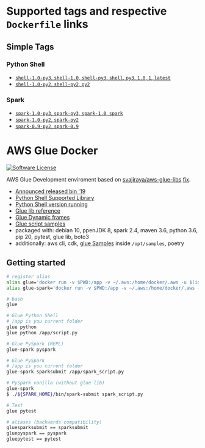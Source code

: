 # Supported tags and respective `Dockerfile` links

## Simple Tags

### Python Shell

-	[`shell-1.0-py3`, `shell-1.0`, `shell-py3`, `shell`, `py3`, `1.0`, `1`, `latest`](https://github.com/webysther/aws-glue-docker/blob/master/src/shell/py3/Dockerfile)
-	[`shell-1.0-py2`, `shell-py2`, `py2`](https://github.com/webysther/aws-glue-docker/blob/master/src/shell/py2/Dockerfile)

### Spark

-	[`spark-1.0-py3`, `spark-py3`, `spark-1.0`, `spark`](https://github.com/webysther/aws-glue-docker/blob/master/src/spark/1.0/py3/Dockerfile)
-	[`spark-1.0-py2`, `spark-py2`](https://github.com/webysther/aws-glue-docker/blob/master/src/spark/1.0/py2/Dockerfile)
-	[`spark-0.9-py2`, `spark-0.9`](https://github.com/webysther/aws-glue-docker/blob/master/src/spark/0.9/Dockerfile)

# AWS Glue Docker

[![Software License](https://goo.gl/FU2Kw1)](LICENSE)

AWS Glue Development enviroment based on [svajiraya/aws-glue-libs](https://github.com/svajiraya/aws-glue-libs) [fix](https://github.com/awslabs/aws-glue-libs/issues/25#issuecomment-628064396).

- [Announced released bin '19](https://aws.amazon.com/pt/about-aws/whats-new/2019/08/aws-glue-releases-binaries-of-glue-etl-libraries-for-glue-jobs/)
- [Python Shell Supported Library](https://docs.aws.amazon.com/glue/latest/dg/add-job-python.html#python-shell-supported-library)
- [Python Shell version running](https://docs.aws.amazon.com/glue/latest/dg/release-notes.html)
- [Glue lib reference](https://docs.aws.amazon.com/glue/latest/dg/aws-glue-programming-python.html)
- [Glue Dynamic frames](https://youtu.be/PHYWI4Y9mzs?t=1226)
- [Glue script samples](https://github.com/aws-samples/aws-glue-samples)
- packaged with: debian 10, ppenJDK 8, spark 2.4, maven 3.6, python 3.6, pip 20, pytest, glue lib, boto3
- additionally: aws cli, cdk, [glue Samples](https://github.com/aws-samples/aws-glue-samples) inside `/opt/samples`, poetry

## Getting started

```bash
# register alias
alias glue='docker run -v $PWD:/app -v ~/.aws:/home/docker/.aws -u $(id -u ${USER}):$(id -g ${USER}) -it webysther/aws-glue "$@"'
alias glue-spark='docker run -v $PWD:/app -v ~/.aws:/home/docker/.aws -u $(id -u ${USER}):$(id -g ${USER}) -it webysther/aws-glue:spark "$@"'

# bash
glue

# Glue Python Shell
# /app is you current folder
glue python
glue python /app/script.py

# Glue PySpark (REPL) 
glue-spark pyspark

# Glue PySpark
# /app is you current folder
glue-spark sparksubmit /app/spark_script.py

# Pyspark vanilla (without glue lib)
glue-spark
$ ./${SPARK_HOME}/bin/spark-submit spark_script.py

# Test
glue pytest

# aliases (backwards compatibility)
gluesparksubmit == sparksubmit
gluepyspark == pyspark
gluepytest == pytest
```
